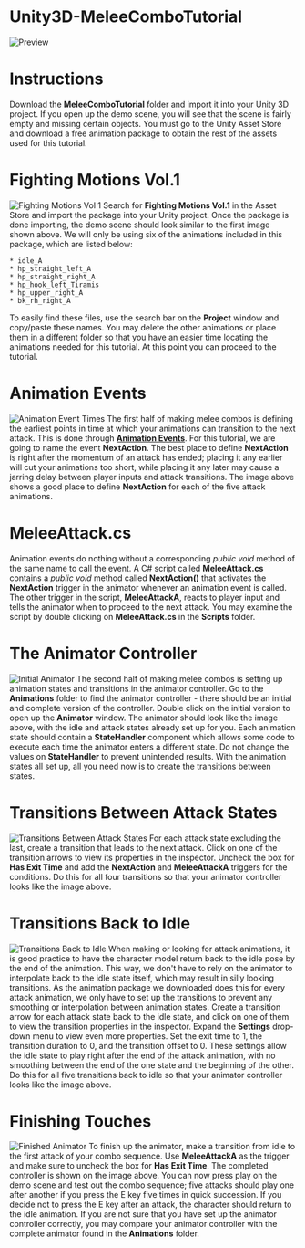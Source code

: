 # Unity3D-MeleeComboTutorial
![Preview](https://user-images.githubusercontent.com/46628480/102599477-25270480-40e3-11eb-9b85-c53afad3957b.png)

# Instructions
Download the **MeleeComboTutorial** folder and import it into your Unity 3D project. If you open up the demo scene, you will see that the scene is fairly empty and missing certain objects. You must go to the Unity Asset Store and download a free animation package to obtain the rest of the assets used for this tutorial.

# Fighting Motions Vol.1
![Fighting Motions Vol 1](https://user-images.githubusercontent.com/46628480/102599873-b6967680-40e3-11eb-8311-059f35f408e4.png)
Search for **Fighting Motions Vol.1** in the Asset Store and import the package into your Unity project. Once the package is done importing, the demo scene should look similar to the first image shown above. We will only be using six of the animations included in this package, which are listed below:
    
    * idle_A
    * hp_straight_left_A
    * hp_straight_right_A
    * hp_hook_left_Tiramis
    * hp_upper_right_A
    * bk_rh_right_A

To easily find these files, use the search bar on the **Project** window and copy/paste these names. You may delete the other animations or place them in a different folder so that you have an easier time locating the animations needed for this tutorial. At this point you can proceed to the tutorial.

# Animation Events
![Animation Event Times](https://user-images.githubusercontent.com/46628480/102599911-c44bfc00-40e3-11eb-82fc-6f06e006fae7.png)
The first half of making melee combos is defining the earliest points in time at which your animations can transition to the next attack. This is done through [**Animation Events**](https://docs.unity3d.com/Manual/script-AnimationWindowEvent.html). For this tutorial, we are going to name the event **NextAction**. The best place to define **NextAction** is right after the momentum of an attack has ended; placing it any earlier will cut your animations too short, while placing it any later may cause a jarring delay between player inputs and attack transitions. The image above shows a good place to define **NextAction** for each of the five attack animations.

# MeleeAttack.cs
Animation events do nothing without a corresponding *public void* method of the same name to call the event. A C# script called **MeleeAttack.cs** contains a *public void* method called **NextAction()** that activates the **NextAction** trigger in the animator whenever an animation event is called. The other trigger in the script, **MeleeAttackA**, reacts to player input and tells the animator when to proceed to the next attack. You may examine the script by double clicking on **MeleeAttack.cs** in the **Scripts** folder.

# The Animator Controller
![Initial Animator](https://user-images.githubusercontent.com/46628480/102831728-1aee5a00-43b2-11eb-9eea-93b243e59f1b.png)
The second half of making melee combos is setting up animation states and transitions in the animator controller. Go to the **Animations** folder to find the animator controller - there should be an initial and complete version of the controller. Double click on the initial version to open up the **Animator** window. The animator should look like the image above, with the idle and attack states already set up for you. Each animation state should contain a **StateHandler** component which allows some code to execute each time the animator enters a different state. Do not change the values on **StateHandler** to prevent unintended results. With the animation states all set up, all you need now is to create the transitions between states.

# Transitions Between Attack States
![Transitions Between Attack States](https://user-images.githubusercontent.com/46628480/102703456-90ccb700-4234-11eb-8643-88aaf3470acf.png)
For each attack state excluding the last, create a transition that leads to the next attack. Click on one of the transition arrows to view its properties in the inspector. Uncheck the box for **Has Exit Time** and add the **NextAction** and **MeleeAttackA** triggers for the conditions. Do this for all four transitions so that your animator controller looks like the image above.

# Transitions Back to Idle
![Transitions Back to Idle](https://user-images.githubusercontent.com/46628480/102703458-95916b00-4234-11eb-9ef5-ce877dce5c2d.png)
When making or looking for attack animations, it is good practice to have the character model return back to the idle pose by the end of the animation. This way, we don't have to rely on the animator to interpolate back to the idle state itself, which may result in silly looking transitions. As the animation package we downloaded does this for every attack animation, we only have to set up the transitions to prevent any smoothing or interpolation between animation states. Create a transition arrow for each attack state back to the idle state, and click on one of them to view the transition properties in the inspector. Expand the **Settings** drop-down menu to view even more properties. Set the exit time to 1, the transition duration to 0, and the transition offset to 0. These settings allow the idle state to play right after the end of the attack animation, with no smoothing between the end of the one state and the beginning of the other. Do this for all five transitions back to idle so that your animator controller looks like the image above.

# Finishing Touches
![Finished Animator](https://user-images.githubusercontent.com/46628480/102703465-b2c63980-4234-11eb-8a2d-ef9d4bfe09dc.png)
To finish up the animator, make a transition from idle to the first attack of your combo sequence. Use **MeleeAttackA** as the trigger and make sure to uncheck the box for **Has Exit Time**. The completed controller is shown on the image above. You can now press play on the demo scene and test out the combo sequence; five attacks should play one after another if you press the E key five times in quick succession. If you decide not to press the E key after an attack, the character should return to the idle animation. If you are not sure that you have set up the animator controller correctly, you may compare your animator controller with the complete animator found in the **Animations** folder.
